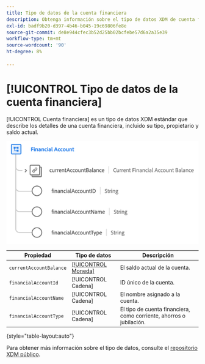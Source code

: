 ```yaml
---
title: Tipo de datos de la cuenta financiera
description: Obtenga información sobre el tipo de datos XDM de cuenta financiera.
exl-id: badf9b20-d397-4b46-b045-19c69806fe8e
source-git-commit: de8e944cfec3b52d25bb02bcfebe57d6a2a35e39
workflow-type: tm+mt
source-wordcount: '90'
ht-degree: 8%

---
```


# [!UICONTROL Tipo de datos de la cuenta financiera]

[!UICONTROL Cuenta financiera] es un tipo de datos XDM estándar que describe los detalles de una cuenta financiera, incluido su tipo, propietario y saldo actual.

![](../images/data-types/financial-account.png)

| Propiedad | Tipo de datos | Descripción |
| --- | --- | --- |
| `currentAccountBalance` | [[!UICONTROL Moneda]](./currency.md) | El saldo actual de la cuenta. |
| `financialAccountId` | [!UICONTROL Cadena] | ID único de la cuenta. |
| `financialAccountName` | [!UICONTROL Cadena] | El nombre asignado a la cuenta. |
| `financialAccountType` | [!UICONTROL Cadena] | El tipo de cuenta financiera, como corriente, ahorros o jubilación. |

{style="table-layout:auto"}

Para obtener más información sobre el tipo de datos, consulte el [repositorio XDM público](https://github.com/adobe/xdm/blob/master/docs/reference/datatypes/financial-account.schema.json).
